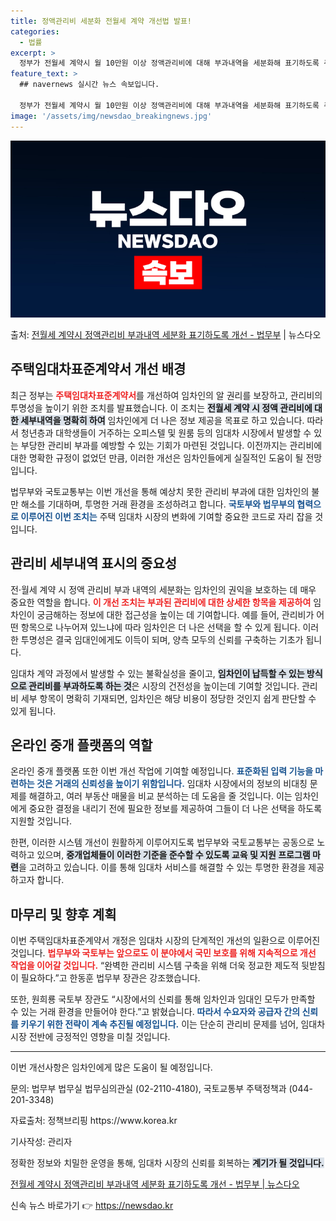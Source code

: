 ```yaml
---
title: 정액관리비 세분화 전월세 계약 개선법 발표!
categories:
  - 법률
excerpt: >
  정부가 전월세 계약시 월 10만원 이상 정액관리비에 대해 부과내역을 세분화해 표기하도록 주택임대차표준계약서 …
feature_text: >
  ## navernews 실시간 뉴스 속보입니다.

  정부가 전월세 계약시 월 10만원 이상 정액관리비에 대해 부과내역을 세분화해 표기하도록 주택임대차표준계약서 …
image: '/assets/img/newsdao_breakingnews.jpg'
---
```


![뉴스다오 속보](/assets/img/newsdao_breakingnews.jpg)

<p>출처: <a href="https://newsdao.kr/2074" rel="dofollow">전월세 계약시 정액관리비 부과내역 세분화 표기하도록 개선 - 법무부</a> | 뉴스다오</p>

<h2 data-ke-size="size26">주택임대차표준계약서 개선 배경</h2>
<p data-ke-size="size16">최근 정부는 <b><span style="color: #ee2323;">주택임대차표준계약서</span></b>를 개선하여 임차인의 알 권리를 보장하고, 관리비의 투명성을 높이기 위한 조치를 발표했습니다. 이 조치는 <b><span style="background-color: #21538527;">전월세 계약 시 정액 관리비에 대한 세부내역을 명확히 하여</span></b> 임차인에게 더 나은 정보 제공을 목표로 하고 있습니다. 따라서 청년층과 대학생들이 거주하는 오피스텔 및 원룸 등의 임대차 시장에서 발생할 수 있는 부당한 관리비 부과를 예방할 수 있는 기회가 마련된 것입니다. 이전까지는 관리비에 대한 명확한 규정이 없었던 만큼, 이러한 개선은 임차인들에게 실질적인 도움이 될 전망입니다.</p>

<p data-ke-size="size16">법무부와 국토교통부는 이번 개선을 통해 예상치 못한 관리비 부과에 대한 임차인의 불만 해소를 기대하며, 투명한 거래 환경을 조성하려고 합니다. <b><span style="color: #1a5490;">국토부와 법무부의 협력으로 이루어진 이번 조치는</span></b> 주택 임대차 시장의 변화에 기여할 중요한 코드로 자리 잡을 것입니다.</p>

<h2 data-ke-size="size26">관리비 세부내역 표시의 중요성</h2>
<p data-ke-size="size16">전·월세 계약 시 정액 관리비 부과 내역의 세분화는 임차인의 권익을 보호하는 데 매우 중요한 역할을 합니다. <b><span style="color: #ee2323;">이 개선 조치는 부과된 관리비에 대한 상세한 항목을 제공하여</span></b> 임차인이 궁금해하는 정보에 대한 접근성을 높이는 데 기여합니다. 예를 들어, 관리비가 어떤 항목으로 나누어져 있느냐에 따라 임차인은 더 나은 선택을 할 수 있게 됩니다. 이러한 투명성은 결국 임대인에게도 이득이 되며, 양측 모두의 신뢰를 구축하는 기초가 됩니다.</p>

<p data-ke-size="size16">임대차 계약 과정에서 발생할 수 있는 불확실성을 줄이고, <b><span style="background-color: #21538527;">임차인이 납득할 수 있는 방식으로 관리비를 부과하도록 하는 것</span></b>은 시장의 건전성을 높이는데 기여할 것입니다. 관리비 세부 항목이 명확히 기재되면, 임차인은 해당 비용이 정당한 것인지 쉽게 판단할 수 있게 됩니다.</p>

<h2 data-ke-size="size26">온라인 중개 플랫폼의 역할</h2>
<p data-ke-size="size16">온라인 중개 플랫폼 또한 이번 개선 작업에 기여할 예정입니다. <b><span style="color: #1a5490;">표준화된 입력 기능을 마련하는 것은 거래의 신뢰성을 높이기 위함입니다.</span></b> 임대차 시장에서의 정보의 비대칭 문제를 해결하고, 여러 부동산 매물을 비교 분석하는 데 도움을 줄 것입니다. 이는 임차인에게 중요한 결정을 내리기 전에 필요한 정보를 제공하여 그들이 더 나은 선택을 하도록 지원할 것입니다.</p>

<p data-ke-size="size16">한편, 이러한 시스템 개선이 원활하게 이루어지도록 법무부와 국토교통부는 공동으로 노력하고 있으며, <b><span style="background-color: #21538527;">중개업체들이 이러한 기준을 준수할 수 있도록 교육 및 지원 프로그램 마련</span></b>을 고려하고 있습니다. 이를 통해 임대차 서비스를 해결할 수 있는 투명한 환경을 제공하고자 합니다.</p>

<h2 data-ke-size="size26">마무리 및 향후 계획</h2>
<p data-ke-size="size16">이번 주택임대차표준계약서 개정은 임대차 시장의 단계적인 개선의 일환으로 이루어진 것입니다. <b><span style="color: #ee2323;">법무부와 국토부는 앞으로도 이 분야에서 국민 보호를 위해 지속적으로 개선 작업을 이어갈 것입니다.</span></b> “완벽한 관리비 시스템 구축을 위해 더욱 정교한 제도적 뒷받침이 필요하다.”고 한동훈 법무부 장관은 강조했습니다.</p>

<p data-ke-size="size16">또한, 원희룡 국토부 장관도 “시장에서의 신뢰를 통해 임차인과 임대인 모두가 만족할 수 있는 거래 환경을 만들어야 한다.”고 밝혔습니다. <b><span style="color: #1a5490;">따라서 수요자와 공급자 간의 신뢰를 키우기 위한 전략이 계속 추진될 예정입니다.</span></b> 이는 단순히 관리비 문제를 넘어, 임대차 시장 전반에 긍정적인 영향을 미칠 것입니다.</p>

<hr>

<p data-ke-size="size16">이번 개선사항은 임차인에게 많은 도움이 될 예정입니다. <br></p> 
<p data-ke-size="size16">문의: 법무부 법무실 법무심의관실 (02-2110-4180), 국토교통부 주택정책과 (044-201-3348)</p>

<p data-ke-size="size16">자료출처: 정책브리핑 https://www.korea.kr</p>

<p data-ke-size="size16">기사작성: 관리자</p>

<p data-ke-size="size16">정확한 정보와 치밀한 운영을 통해, 임대차 시장의 신뢰를 회복하는 <b><span style="background-color: #21538527;">계기가 될 것입니다.</span></b></p>

<p data-ke-size="size16"><a href="https://newsdao.kr/2074" target="_blank">전월세 계약시 정액관리비 부과내역 세분화 표기하도록 개선 - 법무부 | 뉴스다오</a></p> 

신속 뉴스 바로가기 👉 <a href="https://newsdao.kr" rel="dofollow">https://newsdao.kr</a>


